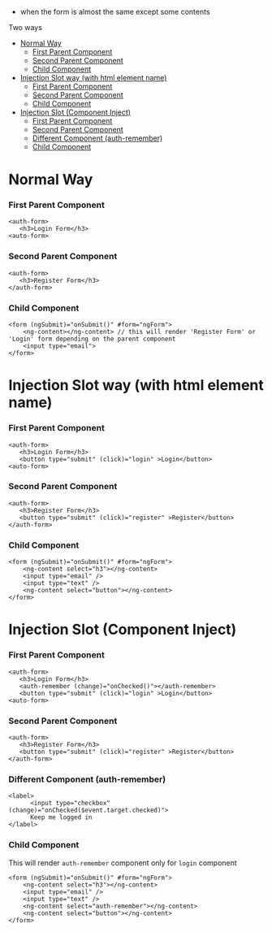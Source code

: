 - when the form is almost the same except some contents

Two ways

- [Normal Way](#normal-way)
    - [First Parent Component](#first-parent-component)
    - [Second Parent Component](#second-parent-component)
    - [Child Component](#child-component)
- [Injection Slot way (with html element name)](#injection-slot-way-with-html-element-name)
    - [First Parent Component](#first-parent-component-1)
    - [Second Parent Component](#second-parent-component-1)
    - [Child Component](#child-component-1)
- [Injection Slot (Component Inject)](#injection-slot-component-inject)
    - [First Parent Component](#first-parent-component-2)
    - [Second Parent Component](#second-parent-component-2)
    - [Different Component (auth-remember)](#different-component-auth-remember)
    - [Child Component](#child-component-2)

# Normal Way

### First Parent Component

```
<auth-form>
   <h3>Login Form</h3>
<auto-form>

```

### Second Parent Component

```
<auth-form>
   <h3>Register Form</h3>
</auth-form>
```

### Child Component

```
<form (ngSubmit)="onSubmit()" #form="ngForm">
    <ng-content></ng-content> // this will render 'Register Form' or 'Login' form depending on the parent component
    <input type="email">
</form>
```

# Injection Slot way (with html element name)

### First Parent Component

```
<auth-form>
   <h3>Login Form</h3>
   <button type="submit" (click)="login" >Login</button>
<auto-form>

```

### Second Parent Component

```
<auth-form>
   <h3>Register Form</h3>
   <button type="submit" (click)="register" >Register</button>
</auth-form>
```

### Child Component

```
<form (ngSubmit)="onSubmit()" #form="ngForm">
    <ng-content select="h3"></ng-content>
    <input type="email" />
    <input type="text" />
    <ng-content select="button"></ng-content>
</form>
```

# Injection Slot (Component Inject)

### First Parent Component

```
<auth-form>
   <h3>Login Form</h3>
   <auth-remember (change)="onChecked()"></auth-remember>
   <button type="submit" (click)="login" >Login</button>
<auto-form>

```

### Second Parent Component

```
<auth-form>
   <h3>Register Form</h3>
   <button type="submit" (click)="register" >Register</button>
</auth-form>
```

### Different Component (auth-remember)

```
<label>
      <input type="checkbox" (change)="onChecked($event.target.checked)">
      Keep me logged in
</label>
```

### Child Component

This will render `auth-remember` component only for `login` component

```
<form (ngSubmit)="onSubmit()" #form="ngForm">
    <ng-content select="h3"></ng-content>
    <input type="email" />
    <input type="text" />
    <ng-content select="auth-remember"></ng-content>
    <ng-content select="button"></ng-content>
</form>
```
